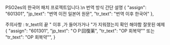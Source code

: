 PSO2es의 한국어 패치 프로젝트입니다.\n
번역 방식 간단 설명
	{
		"assign": "601301",
		"jp_text": "번역 이전 일본어 원문",
		"tr_text": "번역 이후 한국어"
	},
  
주의사항 : tr_text의 끝 " 이후 ,가 들어가거나 "가 지워졌는지 확인 해야함
잘못된 예제
	{
		"assign": "601301",
		"jp_text": "ＯＰ回復薬",
		"tr_text": "OP 회복약"" 또는 "tr_text": "OP 회복약"",
  }
